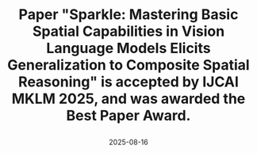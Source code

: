 ---
title: |
    Paper "Sparkle: Mastering Basic Spatial Capabilities in Vision Language Models Elicits Generalization to Composite Spatial Reasoning" is accepted by <strong>IJCAI MKLM 2025</strong>, and was awarded the <strong>Best Paper Award</strong>.
date: 2025-08-16 
---